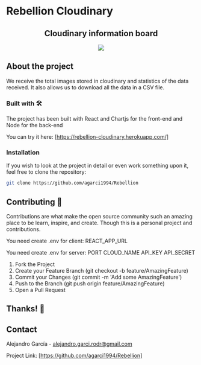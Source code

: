 # Rebellion Cloudinary
<h2 align="center">
Cloudinary information board
</h2>

<p align="center"><img src="https://i.ibb.co/Jxgt2J8/Screenshot-2020-06-25-at-09-05-07.png" /></a></p>

## About the project

We receive the total images stored in cloudinary and statistics of the data received. It also allows us to download all the data in a CSV file.

### Built with 🛠

The project has been built with React and Chartjs for the front-end and Node for the back-end

You can try it here: [https://rebellion-cloudinary.herokuapp.com/]

### Installation

If you wish to look at the project in detail or even work something upon it, feel free to clone the repository:

```sh
git clone https://github.com/agarci1994/Rebellion
```

## Contributing  💬

Contributions are what make the open source community such an amazing place to be learn, inspire, and create. Though this is a personal project and contributions.

You need create .env for client:
REACT_APP_URL

You need create .env for server:
PORT
CLOUD_NAME
API_KEY
API_SECRET

1. Fork the Project
2. Create your Feature Branch (git checkout -b feature/AmazingFeature)
3. Commit your Changes (git commit -m 'Add some AmazingFeature')
4. Push to the Branch (git push origin feature/AmazingFeature)
5. Open a Pull Request

## Thanks! 💖

## Contact

Alejandro García - [alejandro.garci.rodr@gmail.com](alejandro.garci.rodr@gmail.com)

Project Link: [https://github.com/agarci1994/Rebellion]
